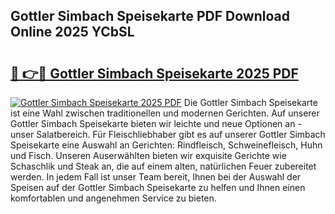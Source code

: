 ## Gottler Simbach Speisekarte PDF Download Online 2025 YCbSL

# <h2><a href="http://gcdtiz.nevu.top/?p=Gottler+Simbach+Speisekarte">🔗 👉🔴 Gottler Simbach Speisekarte 2025 PDF</a></h2>

[![Gottler Simbach Speisekarte 2025 PDF](https://i.imgur.com/dBaPXMq.png)](http://gcdtiz.nevu.top/?p=Gottler+Simbach+Speisekarte)
Die Gottler Simbach Speisekarte ist eine Wahl zwischen traditionellen und modernen Gerichten. Auf unserer Gottler Simbach Speisekarte bieten wir leichte und neue Optionen an - unser Salatbereich. Für Fleischliebhaber gibt es auf unserer Gottler Simbach Speisekarte eine Auswahl an Gerichten: Rindfleisch, Schweinefleisch, Huhn und Fisch. Unseren Auserwählten bieten wir exquisite Gerichte wie Schaschlik und Steak an, die auf einem alten, natürlichen Feuer zubereitet werden. In jedem Fall ist unser Team bereit, Ihnen bei der Auswahl der Speisen auf der Gottler Simbach Speisekarte zu helfen und Ihnen einen komfortablen und angenehmen Service zu bieten.
